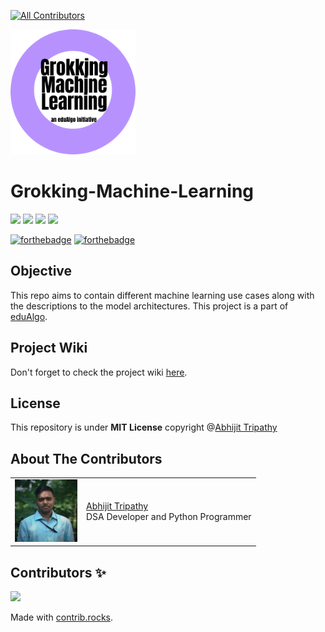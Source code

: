 
<!-- ALL-CONTRIBUTORS-BADGE:START - Do not remove or modify this section -->
[![All Contributors](https://img.shields.io/badge/all_contributors-2-orange.svg?style=flat-square)](#contributors-)
<!-- ALL-CONTRIBUTORS-BADGE:END -->


<img src="https://github.com/Abhijit2505/Grokking-Machine-Learning/blob/main/Assets/2.png" height="200">

# Grokking-Machine-Learning
<img src="https://img.shields.io/github/license/Abhijit2505/Grokking-Machine-Learning?style=for-the-badge">&nbsp;<img src ="https://img.shields.io/github/languages/code-size/Abhijit2505/Grokking-Machine-Learning?style=for-the-badge">&nbsp;<img src = "https://img.shields.io/github/contributors/Abhijit2505/Grokking-Machine-Learning?style=for-the-badge">&nbsp;<img src ="https://img.shields.io/github/last-commit/Abhijit2505/Grokking-Machine-Learning?style=for-the-badge">

[![forthebadge](https://forthebadge.com/images/badges/built-with-love.svg)](https://forthebadge.com)   [![forthebadge](https://forthebadge.com/images/badges/built-by-developers.svg)](https://forthebadge.com)

## Objective
This repo aims to contain different machine learning use cases along with the descriptions to the model architectures. This project is a part of [eduAlgo](https://edualgo.github.io/organization/).

## Project Wiki
Don't forget to check the project wiki <a href="https://github.com/Abhijit2505/Grokking-Machine-Learning/wiki">here</a>. 

## License

This repository is under **MIT License** copyright @<a href = "https://github.com/Abhijit2505">Abhijit Tripathy</a>

## About The Contributors

<table>
    <tr>
        <td>
            <img src = "https://github.com/Abhijit2505/Grokking-Machine-Learning/blob/main/Assets/editor2.jpeg" height = "100">
        </td>
            <td>
                <a href="https://github.com/Abhijit2505">Abhijit Tripathy</a></br>
    DSA Developer and Python Programmer
        </td>
        </tr>
    </table>


## Contributors ✨

<a href="https://github.com/edualgo/Grokking-Machine-Learning/graphs/contributors">
  <img src="https://contrib.rocks/image?repo=edualgo/Grokking-Machine-Learning" />
</a>

Made with [contrib.rocks](https://contrib.rocks).

